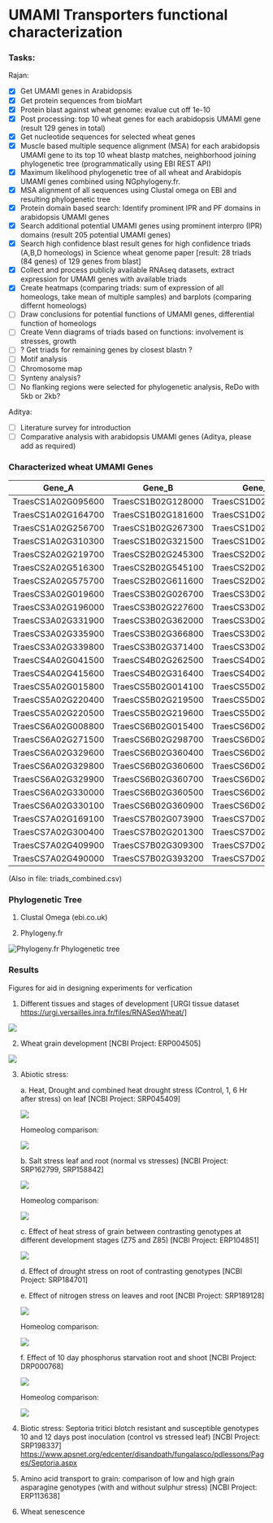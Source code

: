 # UMAMI Transporters functional characterization

### Tasks:

Rajan:
- [x] Get UMAMI genes in Arabidopsis
- [x] Get protein sequences from bioMart
- [x] Protein blast against wheat genome: evalue cut off 1e-10
- [x] Post processing: top 10 wheat genes for each arabidopsis UMAMI gene (result 129 genes in total)
- [x] Get nucleotide sequences for selected wheat genes
- [x] Muscle based multiple sequence alignment (MSA) for each arabidopsis UMAMI gene to its top 10 wheat blastp matches, neighborhood joining phylogenetic tree (programmatically using EBI REST API)
- [x] Maximum likelihood phylogenetic tree of all wheat and Arabidopis UMAMI genes combined using NGphylogeny.fr. 
- [x] MSA alignment of all sequences using Clustal omega on EBI and resulting phylogenetic tree
- [x] Protein domain based search: Identify prominent IPR and PF domains in arabidopsis UMAMI genes
- [x] Search additional potential UMAMI genes using prominent interpro (IPR) domains (result 205 potential UMAMI genes)
- [x] Search high confidence blast result genes for high confidence triads (A,B,D homeologs) in Science wheat genome paper [result: 28 triads (84 genes) of 129 genes from blast]
- [x] Collect and process publicly available RNAseq datasets, extract expression for UMAMI genes with available triads
- [x] Create heatmaps (comparing triads: sum of expression of all homeologs, take mean of multiple samples) and barplots (comparing differnt homeologs)
- [ ] Draw conclusions for potential functions of UMAMI genes, differential function of homeologs
- [ ] Create Venn diagrams of triads based on functions: involvement is stresses, growth
- [ ] ? Get triads for remaining genes by closest blastn ?
- [ ] Motif analysis
- [ ] Chromosome map
- [ ] Synteny analysis?
- [ ] No flanking regions were selected for phylogenetic analysis, ReDo with 5kb or 2kb?

Aditya:
- [ ] Literature survey for introduction
- [ ] Comparative analysis with arabidopsis UMAMI genes
(Aditya, please add as required)

### Characterized wheat UMAMI Genes

| Gene_A             | Gene_B             | Gene_D             | Triad_ID   |
| ------------------ | ------------------ | ------------------ | ---------- |
| TraesCS1A02G095600 | TraesCS1B02G128000 | TraesCS1D02G104500 | TaUMAMIT1  |
| TraesCS1A02G164700 | TraesCS1B02G181600 | TraesCS1D02G161800 | TaUMAMIT2  |
| TraesCS1A02G256700 | TraesCS1B02G267300 | TraesCS1D02G256100 | TaUMAMIT3  |
| TraesCS1A02G310300 | TraesCS1B02G321500 | TraesCS1D02G309800 | TaUMAMIT4  |
| TraesCS2A02G219700 | TraesCS2B02G245300 | TraesCS2D02G225500 | TaUMAMIT5  |
| TraesCS2A02G516300 | TraesCS2B02G545100 | TraesCS2D02G518100 | TaUMAMIT6  |
| TraesCS2A02G575700 | TraesCS2B02G611600 | TraesCS2D02G586500 | TaUMAMIT7  |
| TraesCS3A02G019600 | TraesCS3B02G026700 | TraesCS3D02G027300 | TaUMAMIT8  |
| TraesCS3A02G196000 | TraesCS3B02G227600 | TraesCS3D02G199100 | TaUMAMIT9  |
| TraesCS3A02G331900 | TraesCS3B02G362000 | TraesCS3D02G325400 | TaUMAMIT10 |
| TraesCS3A02G335900 | TraesCS3B02G366800 | TraesCS3D02G328900 | TaUMAMIT11 |
| TraesCS3A02G339800 | TraesCS3B02G371400 | TraesCS3D02G333300 | TaUMAMIT12 |
| TraesCS4A02G041500 | TraesCS4B02G262500 | TraesCS4D02G262600 | TaUMAMIT13 |
| TraesCS4A02G415600 | TraesCS4B02G316400 | TraesCS4D02G313000 | TaUMAMIT14 |
| TraesCS5A02G015800 | TraesCS5B02G014100 | TraesCS5D02G021800 | TaUMAMIT15 |
| TraesCS5A02G220400 | TraesCS5B02G219500 | TraesCS5D02G228400 | TaUMAMIT16 |
| TraesCS5A02G220500 | TraesCS5B02G219600 | TraesCS5D02G228500 | TaUMAMIT17 |
| TraesCS6A02G008800 | TraesCS6B02G015400 | TraesCS6D02G009800 | TaUMAMIT18 |
| TraesCS6A02G271500 | TraesCS6B02G298700 | TraesCS6D02G251700 | TaUMAMIT19 |
| TraesCS6A02G329600 | TraesCS6B02G360400 | TraesCS6D02G308500 | TaUMAMIT20 |
| TraesCS6A02G329800 | TraesCS6B02G360600 | TraesCS6D02G308700 | TaUMAMIT21 |
| TraesCS6A02G329900 | TraesCS6B02G360700 | TraesCS6D02G308800 | TaUMAMIT22 |
| TraesCS6A02G330000 | TraesCS6B02G360500 | TraesCS6D02G308900 | TaUMAMIT23 |
| TraesCS6A02G330100 | TraesCS6B02G360900 | TraesCS6D02G309000 | TaUMAMIT24 |
| TraesCS7A02G169100 | TraesCS7B02G073900 | TraesCS7D02G170200 | TaUMAMIT25 |
| TraesCS7A02G300400 | TraesCS7B02G201300 | TraesCS7D02G296100 | TaUMAMIT26 |
| TraesCS7A02G409900 | TraesCS7B02G309300 | TraesCS7D02G403100 | TaUMAMIT27 |
| TraesCS7A02G490000 | TraesCS7B02G393200 | TraesCS7D02G476400 | TaUMAMIT28 |

(Also in file: triads_combined.csv)

### Phylogenetic Tree

1. Clustal Omega (ebi.co.uk)


2. Phylogeny.fr

![Phylogeny.fr Phylogenetic tree](https://github.com/rkapr/UMAMI/blob/master/Phylogenetic_analysis/NGphylogeny_fr/interactive_tree_of_life_200dpi.png)



### Results
Figures for aid in designing experiments for verfication

1. Different tissues and stages of development [URGI tissue dataset  https://urgi.versailles.inra.fr/files/RNASeqWheat/]

![](https://github.com/rkapr/UMAMI/blob/master/heatmaps/HC_triads_only/Fig1_development.png)

2. Wheat grain development [NCBI Project: ERP004505]

![](https://github.com/rkapr/UMAMI/blob/master/heatmaps/HC_triads_only/Fig2_grain_dev.png)

3. Abiotic stress:

   a. Heat, Drought and combined heat drought stress (Control, 1, 6 Hr after stress) on leaf [NCBI Project: SRP045409]
   
   ![](https://github.com/rkapr/UMAMI/blob/master/heatmaps/HC_triads_only/Fig3a_heat_drought_heatmap.png)
   
   Homeolog comparison:

   ![](https://github.com/rkapr/UMAMI/blob/master/heatmaps/HC_triads_only/Fig3a_heat_drought_barplot)

   b. Salt stress leaf and root (normal vs stresses) [NCBI Project: SRP162799, SRP158842]
   
   ![](https://github.com/rkapr/UMAMI/blob/master/heatmaps/HC_triads_only/Fig3b_salt_stress_heatmap.png)
   
   Homeolog comparison:
   
   ![](https://github.com/rkapr/UMAMI/blob/master/heatmaps/HC_triads_only/Fig3b_salt_stress_barplot)

   c. Effect of heat stress of grain between contrasting genotypes at different development stages (Z75 and Z85) [NCBI Project: ERP104851]
   
   ![](https://github.com/rkapr/UMAMI/blob/master/heatmaps/HC_triads_only/Fig3c_heat_stress_grain_heatmap.png)

   d. Effect of drought stress on root of contrasting genotypes [NCBI Project: SRP184701]

   e. Effect of nitrogen stress on leaves and root [NCBI Project: SRP189128]
   
   ![](https://github.com/rkapr/UMAMI/blob/master/heatmaps/HC_triads_only/3e_nitrogen_stress_heatmap.png)
   
   Homeolog comparison:
   
   ![](https://github.com/rkapr/UMAMI/blob/master/heatmaps/HC_triads_only/3e_nitrogen_stress_barplot)

   f. Effect of 10 day phosphorus starvation root and shoot [NCBI Project: DRP000768]
   
   ![](https://github.com/rkapr/UMAMI/blob/master/heatmaps/HC_triads_only/Fig3f_Pi_stress_heatmap.png)
   
   Homeolog comparison:
   
   ![](https://github.com/rkapr/UMAMI/blob/master/heatmaps/HC_triads_only/Fig3f_Pi_stress_barplot)

4. Biotic stress: Septoria tritici blotch resistant and susceptible genotypes 10 and 12 days post inoculation (control vs stressed leaf) [NCBI Project: SRP198337]
https://www.apsnet.org/edcenter/disandpath/fungalasco/pdlessons/Pages/Septoria.aspx

5. Amino acid transport to grain: comparison of low and high grain asparagine genotypes (with and without sulphur stress) [NCBI Project: ERP113638]

6. Wheat senescence




